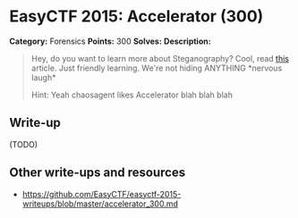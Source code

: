# EasyCTF 2015: Accelerator (300)

**Category:** Forensics
**Points:** 300
**Solves:** 
**Description:**

> Hey, do you want to learn more about Steganography? Cool, read [this](https://github.com/EasyCTF/easyctf-2015-writeups/blob/master/files/steg.pdf) article. Just friendly learning. We're not hiding ANYTHING \*nervous laugh\*
> 
> 
> Hint: Yeah chaosagent likes Accelerator blah blah blah


## Write-up

(TODO)

## Other write-ups and resources

* <https://github.com/EasyCTF/easyctf-2015-writeups/blob/master/accelerator_300.md>
